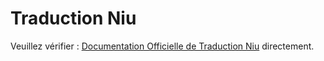 # Traduction Niu

Veuillez vérifier : [Documentation Officielle de Traduction Niu](https://niutrans.com/documents/contents/question/1) directement.
